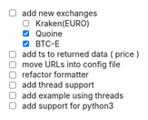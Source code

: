 - [ ] add new exchanges 
  - [ ] Kraken(EURO)
  - [x] Quoine
  - [x] BTC-E
- [ ] add ts to returned data ( price )
- [ ] move URLs into config file
- [ ] refactor formatter
- [ ] add thread support
- [ ] add example using threads
- [ ] add support for python3
